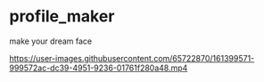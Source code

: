 # profile_maker
make your dream face

https://user-images.githubusercontent.com/65722870/161399571-999572ac-dc39-4951-9236-01761f280a48.mp4

